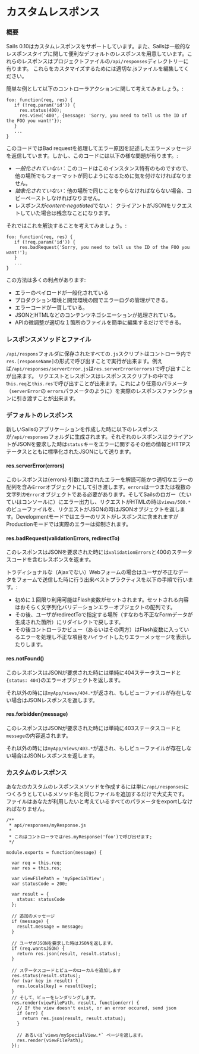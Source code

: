 # カスタムレスポンス


### 概要

Sails 0.10はカスタムレスポンスをサポートしています。また、Sailsは一般的なレスポンスタイプに関して便利なデフォルトのレスポンスを用意しています。これらのレスポンスはプロジェクトファイルの`/api/responses`ディレクトリーに有ります。 これらをカスタマイズするためには適切な.jsファイルを編集してください。

簡単な例として以下のコントローラアクションに関して考えてみましょう。:

```
foo: function(req, res) {
   if (!req.param('id')) {
     res.status(400);
     res.view('400', {message: 'Sorry, you need to tell us the ID of the FOO you want!'});
   }
   ...
}
```

このコードではBad requestを処理してエラー原因を記述したエラーメッセージを返信しています。しかし、このコードには以下の様な問題が有ります。:


* *一般化されていない*：このコードはこのインスタンス特有のものですので、他の場所でもフォーマットが同じようになるために気を付けなければなりません。
* *抽象化されていない*：他の場所で同じことをやらなければならない場合、コピーペーストしなければなりません。
* レスポンスが*content-negotiated*でない： クライアントがJSONをリクエストしていた場合は残念なことになります。

それではこれを解決することを考えてみましょう。:

```
foo: function(req, res) {
   if (!req.param('id')) {
     res.badRequest('Sorry, you need to tell us the ID of the FOO you want!');
   }
   ...
}
```
この方法は多くの利点があります:

 - エラーのペイロードが一般化されている
 - プロダクション環境と開発環境の間でエラーログの管理ができる。
 - エラーコードが一貫している。
 - JSONとHTMLなどのコンテンツネゴシエーションが処理されている。
 - APIの微調整が適切な１箇所のファイルを簡単に編集するだけでできる。

### レスポンスメソッドとファイル

`/api/respons`フォルダに保存されたすべての`.js`スクリプトはコントローラ内で`res.[responseName]`の形式で呼び出すことで実行が出来ます。例えば`/api/responses/serverError.js`は`res.serverError(errors)`で呼び出すことが出来ます。
リクエストとレスポンスはレスポンススクリプトの中ではt`his.req`と`this.res`で呼び出すことが出来ます。これにより任意のパラメータ（`serverError`の
`errors`パラメータのように）を実際のレスポンスファンクションに引き渡すことが出来ます。


### デフォルトのレスポンス

新しいSailsのアプリケーションを作成した時に以下のレスポンスが`/api/responses`フォルダに生成されます。それぞれのレスポンスはクライアントがJSONを要求した時は`status`キーをエラーに関するその他の情報とHTTPステータスとともに標準化されたJSONにして送ります。


#### res.serverError(errors)

このレスポンスは{errors} 引数に渡されたエラーを解読可能かつ適切なエラーの配列を含み`Error`オブジェクトにして引き渡します。`errors`は一つまたは複数の文字列か`Error`オブジェクトである必要があります。そしてSailsのロガー（たいていはコンソールに）にエラー出力し、リクエストがHTMLの時は`views/500.*`のビューファイルを、リクエストがJSONの時はJSONオブジェクトを返します。Developmentモードではエラーのリストがレスポンスに含まれますがProductionモードでは実際のエラーは抑制されます。


#### res.badRequest(validationErrors, redirectTo)

このレスポンスはJSONを要求された時には`validationErrors`と400のステータスコードを含むレスポンスを返ます。

トラディショナルな（Ajaxでない）Webフォームの場合はユーザが不正なデータをフォームで送信した時に行う出来ベストプラクティスを以下の手順で行います。:

 - 初めに１回限り利用可能はFlash変数がセットされます。セットされる内容はおそらく文字列化バリデーションエラーオブジェクトの配列です。
 - その後、ユーザがredirectToで指定する場所（すなわち不正なFormデータが生成された箇所）にリダイレクトで戻します。
 - その後コントローラかビュー（あるいはその両方）はFlash変数に入っているエラーを処理し不正な項目をハイライトしたりエラーメッセージを表示したりします。


#### res.notFound()

このレスポンスはJSONが要求された時には単純に404ステータスコードと`{status: 404}`のエラーオブジェクトを返します。

それ以外の時には`myApp/views/404.*`が返され、もしビューファイルが存在しない場合はJSONレスポンスを返します。

#### res.forbidden(message)

このレスポンスはJSONが要求された時には単純に403ステータスコードと`message`の内容返されます。

それ以外の時には`myApp/views/403.*`が返され、もしビューファイルが存在しない場合はJSONレスポンスを返します。


### カスタムのレスポンス

あなたのカスタムのレスポンスメソッドを作成するには単に`/api/responses`につくろうとしているメソッド名と同じファイルを追加するだけで大丈夫です。
ファイルはあなたが利用したいと考えているすべてのパラメータをexportしなければなりません。


```
/** 
 * api/responses/myResponse.js
 *
 * これはコントローラではres.myResponse('foo')で呼び出せます;
 */

module.exports = function(message) {
   
  var req = this.req;
  var res = this.res;
   
  var viewFilePath = 'mySpecialView';
  var statusCode = 200;

  var result = {
    status: statusCode
  };

  // 追加のメッセージ
  if (message) {
    result.message = message;
  }

  // ユーザがJSONを要求した時はJSONを返します。
  if (req.wantsJSON) {
    return res.json(result, result.status);
  }

  // ステータスコードとビューのローカルを追加します
  res.status(result.status);
  for (var key in result) {
    res.locals[key] = result[key];
  }
  // そして、ビューをレンダリングします。
  res.render(viewFilePath, result, function(err) {
    // If the view doesn't exist, or an error occured, send json
    if (err) {
      return res.json(result, result.status);
    }

    // あるいは`views/mySpecialView.*` ページを返します。
    res.render(viewFilePath);
  });   
```


<docmeta name="uniqueID" value="CustomResponses867259">
<docmeta name="displayName" value="Custom Responses">

